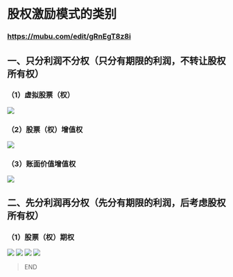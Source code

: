 # 股权激励模式的类别
### https://mubu.com/edit/gRnEgT8z8i
## 一、只分利润不分权（只分有期限的利润，不转让股权所有权）
### （1）虚拟股票（权）
![](https://img3.doubanio.com/view/photo/l/public/p2535440115.webp.jpg)
### （2）股票（权）增值权
![](https://img1.doubanio.com/view/photo/l/public/p2535440119.jpg)
### （3）账面价值增值权
![](https://img3.doubanio.com/view/photo/l/public/p2535440121.jpg)
## 二、先分利润再分权（先分有期限的利润，后考虑股权所有权）
### （1）股票（权）期权
![](https://img3.doubanio.com/view/photo/l/public/p2535440111.webp.jpg)
![](https://img3.doubanio.com/view/photo/l/public/p2535440113.jpg)
![](https://img3.doubanio.com/view/photo/l/public/p2535440112.jpg)
![](https://img1.doubanio.com/view/photo/l/public/p2535440117.jpe)

> END
